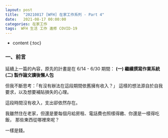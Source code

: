 ```yaml
---
layout: post
title:  "20210817 [WFH] 在家工作系列 - Part 4"
date:   2021-08-17 00:00:00
categories: 在家工作
tags:  WFH 生活 工作 進修 COVID-19
---
```



* content
{:toc}


### 一、前言

延續上一篇的內容，原先的計畫是在 6/14 - 6/30 期間：
**(一) 繼續撰寫作業系統**
**(二) 製作論文讀後懶人包**

但我不斷思考：「有沒有辦法在這段期間依舊擁有收入？」
這樣的想法源自於自我要求，以及想要補貼損失的心理。

這段時間沒有收入，支出卻依然存在。

我雖然住在老家，但還是要每個月給房租、電話費也照樣得繳、你還是一樣得吃飯，
那些東西從哪裡來呢？

一樣是錢。









